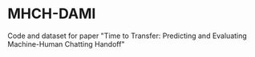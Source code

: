 # MHCH-DAMI
Code and dataset for paper "Time to Transfer: Predicting and Evaluating Machine-Human Chatting Handoff"
